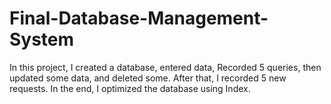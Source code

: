 # Final-Database-Management-System
In this project, I created a database, entered data, Recorded 5 queries, then updated some data, and deleted some. After that, I recorded 5 new requests. In the end, I optimized the database using Index.
